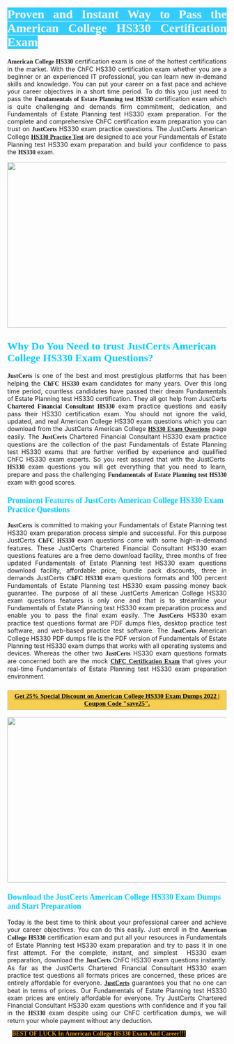<h1 style="text-align: justify;"><span style="color:#ffffff;"><span style="font-family:Georgia,serif;"><strong><span style="background-color:#33ccff;">Proven and Instant Way to Pass the American College HS330 Certification Exam</span></strong></span></span></h1>

<p style="text-align: justify;"><span style="font-family:Georgia,serif;"><strong>American College HS330</strong></span> certification exam is one of the hottest certifications in the market. With the ChFC HS330 certification exam whether you are a beginner or an experienced IT professional, you can learn new in-demand skills and knowledge. You can put your career on a fast pace and achieve your career objectives in a short time period. To do this you just need to pass the <span style="font-family:Georgia,serif;"><strong>Fundamentals of Estate Planning test HS330</strong></span> certification exam which is quite challenging and demands firm commitment, dedication, and Fundamentals of Estate Planning test HS330 exam preparation. For the complete and comprehensive ChFC certification exam preparation you can trust on <span style="font-size:14px;"><span style="font-family:Georgia,serif;"><strong>JustCerts</strong></span></span> HS330 exam practice questions. The JustCerts American College <span style="font-family:Georgia,serif;"><strong><a href="https://www.justcerts.com/american-college/hs330-practice-questions.html">HS330 Practice Test</a></strong></span> are designed to ace your Fundamentals of Estate Planning test HS330 exam preparation and build your confidence to pass the <span style="font-family:Georgia,serif;"><strong> HS330</strong></span> exam.</p>

<p style="text-align: center;"><a href="https://www.justcerts.com/american-college/hs330-practice-questions.html"><img alt="" src="https://i.imgur.com/jVK0eNK.jpg" style="width: 720px; height: 380px;" /></a></p>

<h2 style="margin-right:0in; margin-left:0in"><span style="color:#00ccff;"><span style="font-family:Georgia,serif;"><strong><span style="font-size:18pt">Why Do You Need to trust JustCerts American College HS330 Exam Questions?</span></strong></span></span></h2>

<p style="text-align: justify;"><span style="font-size:14px;"><span style="font-family:Georgia,serif;"><strong>JustCerts</strong></span></span> is one of the best and most prestigious platforms that has been helping the <span style="font-family:Georgia,serif;"><strong>ChFC HS330</strong></span> exam candidates for many years. Over this long time period, countless candidates have passed their dream Fundamentals of Estate Planning test HS330 certification. They all got help from JustCerts <span style="font-family:Georgia,serif;"><strong>Chartered Financial Consultant HS330</strong></span> exam practice questions and easily pass their HS330 certification exam. You should not ignore the valid, updated, and real American College HS330 exam questions which you can download from the JustCerts American College <a href="https://www.justcerts.com/american-college/hs330-practice-questions.html"><span style="font-family:Georgia,serif;"><strong>HS330 Exam Questions</strong></span></a> page easily. The <span style="font-size:14px;"><span style="font-family:Georgia,serif;"><strong>JustCerts</strong></span></span> Chartered Financial Consultant HS330 exam practice questions are the collection of the past Fundamentals of Estate Planning test HS330 exams that are further verified by experience and qualified ChFC HS330 exam experts. So you rest assured that with the JustCerts <span style="font-family:Georgia,serif;"><strong> HS330</strong></span> exam questions you will get everything that you need to learn, prepare and pass the challenging <span style="font-family:Georgia,serif;"><strong>Fundamentals of Estate Planning test HS330</strong></span> exam with good scores.</p>

<h3 style="margin-right:0in; margin-left:0in"><span style="color:#00ccff;"><span style="font-family:Georgia,serif;"><strong><span style="font-size:13.5pt">Prominent Features of JustCerts American College HS330 Exam Practice Questions</span></strong></span></span></h3>

<p style="text-align: justify;"><span style="font-size:14px;"><span style="font-family:Georgia,serif;"><strong>JustCerts</strong></span></span> is committed to making your Fundamentals of Estate Planning test HS330 exam preparation process simple and successful. For this purpose JustCerts <span style="font-family:Georgia,serif;"><strong>ChFC HS330</strong></span> exam questions come with some high-in-demand features. These JustCerts Chartered Financial Consultant HS330 exam questions features are a free demo download facility, three months of free updated Fundamentals of Estate Planning test HS330 exam questions download facility, affordable price, bundle pack discounts, three in demands JustCerts <span style="font-family:Georgia,serif;"><strong>ChFC HS330</strong></span> exam questions formats and 100 percent Fundamentals of Estate Planning test HS330 exam passing money back guarantee. The purpose of all these JustCerts American College HS330 exam questions features is only one and that is to streamline your Fundamentals of Estate Planning test HS330 exam preparation process and enable you to pass the final exam easily. The <span style="font-size:14px;"><span style="font-family:Georgia,serif;"><strong>JustCerts</strong></span></span> HS330 exam practice test questions format are PDF dumps files, desktop practice test software, and web-based practice test software. The <span style="font-size:14px;"><span style="font-family:Georgia,serif;"><strong>JustCerts</strong></span></span> American College HS330 PDF dumps file is the PDF version of Fundamentals of Estate Planning test HS330 exam dumps that works with all operating systems and devices. Whereas the other two <span style="font-family:Georgia,serif;"><span style="font-size:14px;"><strong>JustCerts</strong></span></span> HS330 exam questions formats are concerned both are the mock <a href="https://www.justcerts.com/american-college/chfc-certification-exams.html"><span style="font-family:Georgia,serif;"><strong>ChFC Certification Exam</strong></span></a> that gives your real-time Fundamentals of Estate Planning test HS330 exam preparation environment.</p>

<h3 style="background: rgb(247, 206, 80); border: 1px solid rgb(204, 204, 204); padding: 5px 10px; text-align: center;"><span style="font-family:Georgia,serif;"><u><span style="color:#000000;"><span style="font-size:11pt;"><span style="line-height:normal;"><b><span cambria="">Get 25% Special Discount on American College HS330 Exam Dumps 2022 | Coupon Code "save25".</span></b></span></span></span></u></span></h3>

<p style="text-align: center;"><a href="https://www.justcerts.com/american-college/hs330-practice-questions.html"><img alt="" src="https://i.imgur.com/ILNYM6U.jpg" style="width: 720px; height: 380px;" /></a></p>

<h3 style="margin-right:0in; margin-left:0in"><span style="color:#00ccff;"><span style="font-family:Georgia,serif;"><strong><span style="font-size:13.5pt">Download the JustCerts American College HS330 Exam Dumps and Start Preparation</span></strong></span></span></h3>

<p style="text-align: justify;">Today is the best time to think about your professional career and achieve your career objectives. You can do this easily. Just enroll in the <span style="font-family:Georgia,serif;"><strong>American College HS330</strong></span> certification exam and put all your resources in Fundamentals of Estate Planning test HS330 exam preparation and try to pass it in one first attempt. For the complete, instant, and simplest  HS330 exam preparation, download the <span style="font-size:14px;"><span style="font-family:Georgia,serif;"><strong>JustCerts</strong></span></span> ChFC HS330 exam questions instantly. As far as the JustCerts Chartered Financial Consultant HS330 exam practice test questions all formats prices are concerned, these prices are entirely affordable for everyone. <a href="https://www.justcerts.com/"><span style="font-size:14px;"><span style="font-family:Georgia,serif;"><strong>JustCerts</strong></span></span></a> guarantees you that no one can beat in terms of prices. Our Fundamentals of Estate Planning test HS330 exam prices are entirely affordable for everyone. Try JustCerts Chartered Financial Consultant HS330 exam questions with confidence and if you fail in the <span style="font-family:Georgia,serif;"><strong> HS330</strong></span> exam despite using our ChFC certification dumps, we will return your whole payment without any deduction.</p>

<p style="text-align:justify; margin:0in 8pt"><span style="color:#f39c12;"><span style="font-size:14px;"><span style="font-family:Georgia,serif;"><strong><span style="line-height:107%"><span style="background-color:#000000;">BEST OF LUCK In American College HS330 Exam And Career!!!</span></span></strong></span></span></span></p>
